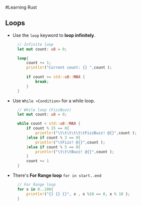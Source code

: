 #Learning Rust

## Loops

* Use the `loop` keyword to **loop infinitely**.
  
  ```rust
    // Infinite loop
    let mut count: u8 = 0;

    loop{
        count += 1;
        println!("Current count: {} ",count );
        
        if count >= std::u8::MAX {
            break;
        }
    }

  ```

* Use `While <Condition>` for a while loop.
  
  ```rust
    // While loop (FizzBuzz)
    let mut count: u8 = 0;

    while count < std::u8::MAX {
        if count % 15 == 0{
            println!("\t\t\t\t\t\tFizzBuzz! @{}",count );
        }else if count % 3 == 0{
            println!("\tFizz! @{}",count );
        }else if count % 5 == 0{
            println!("\t\t\tBuzz! @{}",count );
        }
        count += 1
    }
  ```

* There's **For Range loop** `for in start..end`

  ```rust
    // For Range loop
    for x in 0..100{
        println!("{} {} {}", x , x %10 == 0, x % 10 );
    }
  ``` 